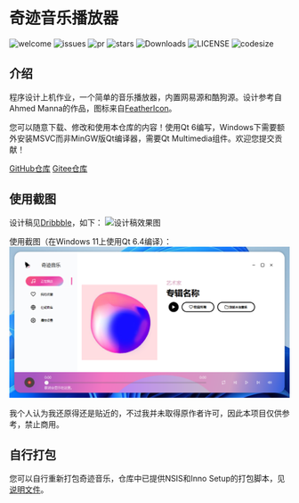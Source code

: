 # 奇迹音乐播放器

![welcome](https://img.shields.io/badge/CONTRIBUTION-welcome-red) ![issues](https://img.shields.io/github/issues/vexlife/MiraclePlayer) ![pr](https://img.shields.io/github/issues-pr/vexlife/MiraclePlayer) ![stars](https://img.shields.io/github/stars/vexlife/MiraclePlayer?style=social) ![Downloads](https://img.shields.io/github/downloads/vexlife/MiraclePlayer/total) ![LICENSE](https://img.shields.io/github/license/vexlife/MiraclePlayer) ![codesize](https://img.shields.io/github/languages/code-size/vexlife/MiraclePlayer)

## 介绍

程序设计上机作业，一个简单的音乐播放器，内置网易源和酷狗源。设计参考自Ahmed Manna的作品，图标来自[FeatherIcon](https://feathericons.com/)。

您可以随意下载、修改和使用本仓库的内容！使用Qt 6编写，Windows下需要额外安装MSVC而非MinGW版Qt编译器，需要Qt Multimedia组件。欢迎您提交贡献！

[GitHub仓库](https://www.github.com/VEXLife/MiraclePlayer/) [Gitee仓库](https://www.gitee.com/VEXLife/MiraclePlayer/)

## 使用截图

设计稿见[Dribbble](https://dribbble.com/shots/11775079-Music-Player-Web-Application)，如下：
![设计稿效果图](https://cdn.dribbble.com/users/1944849/screenshots/11775079/media/d9915ef4008b10721416e998fd6bcaf9.jpg)

使用截图（在Windows 11上使用Qt 6.4编译）：
![使用截图](screenshots/screenshot1.png)

我个人认为我还原得还是贴近的，不过我并未取得原作者许可，因此本项目仅供参考，禁止商用。

## 自行打包

您可以自行重新打包奇迹音乐，仓库中已提供NSIS和Inno Setup的打包脚本，见[说明文件](setup/README.md)。